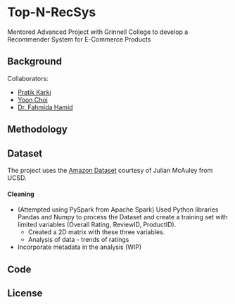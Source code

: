 # Top-N-RecSys

Mentored Advanced Project with Grinnell College to develop a Recommender System for E-Commerce Products

## Background

Collaborators:

- [Pratik Karki](https://github.com/karkipra/)
- [Yoon Choi](https://github.com/yoonchoi67)
- [Dr. Fahmida Hamid](https://github.com/FahmidaHamid)

## Methodology


## Dataset

The project uses the [Amazon Dataset](jmcauley.uscd.edu/data/amazon) courtesy of Julian McAuley from UCSD.

#### Cleaning


- (Attempted using PySpark from Apache Spark) Used Python libraries Pandas and Numpy to process the Dataset and create a training set with limited variables (Overall Rating, ReviewID, ProductID).
  - Created a 2D matrix with these three variables.
  - Analysis of data - trends of ratings
- Incorporate metadata in the analysis (WIP)  

## Code


## License

